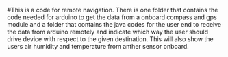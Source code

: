 #This is a code for remote navigation.
There is one folder that contains the code needed for arduino to get the data from a onboard compass and gps module and a folder that contains the java codes for the user end to receive the data from arduino remotely and indicate which way the user should drive device with respect to the given destination.
This will also show the users air humidity and temperature from anther sensor onboard.
